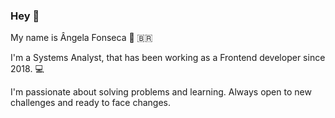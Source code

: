 ### Hey 👋

My name is Ângela Fonseca :woman: :brazil:

I'm a Systems Analyst, that has been working as a Frontend developer since 2018.  :computer:

I'm passionate about solving problems and learning. Always open to new challenges and ready to face changes.
